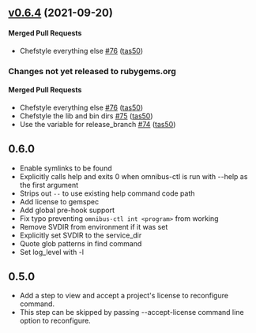 <!-- usage documentation: http://expeditor.es.chef.io/configuration/changelog/ -->

<!-- latest_release 0.6.4 -->
## [v0.6.4](https://github.com/chef/omnibus-ctl/tree/v0.6.4) (2021-09-20)

#### Merged Pull Requests
- Chefstyle everything else [#76](https://github.com/chef/omnibus-ctl/pull/76) ([tas50](https://github.com/tas50))
<!-- latest_release -->

<!-- release_rollup since=0.6.0 -->
### Changes not yet released to rubygems.org

#### Merged Pull Requests
- Chefstyle everything else [#76](https://github.com/chef/omnibus-ctl/pull/76) ([tas50](https://github.com/tas50)) <!-- 0.6.4 -->
- Chefstyle the lib and bin dirs [#75](https://github.com/chef/omnibus-ctl/pull/75) ([tas50](https://github.com/tas50)) <!-- 0.6.3 -->
- Use the variable for release_branch [#74](https://github.com/chef/omnibus-ctl/pull/74) ([tas50](https://github.com/tas50)) <!-- 0.6.2 -->
<!-- release_rollup -->

<!-- latest_stable_release -->
<!-- latest_stable_release -->

## 0.6.0

 - Enable symlinks to be found
 - Explicitly calls help and exits 0 when omnibus-ctl is run with --help as the first argument
 - Strips out `--` to use existing help command code path
 - Add license to gemspec
 - Add global pre-hook support
 - Fix typo preventing `omnibus-ctl int <program>` from working
 - Remove SVDIR from environment if it was set
 - Explicitly set SVDIR to the service_dir
 - Quote glob patterns in find command
 - Set log_level with -l

## 0.5.0

- Add a step to view and accept a project's license to reconfigure command.
- This step can be skipped by passing --accept-license command line option to reconfigure.